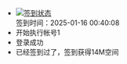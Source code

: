 - [![签到状态](https://github.com/li5bo5/Cloud189-Actions/actions/workflows/main.yml/badge.svg?branch=main)](https://github.com/li5bo5/Cloud189-Actions/actions/workflows/main.yml) <br> 签到时间：2025-01-16 00:40:08
- 开始执行帐号1
- 登录成功
- 已经签到过了，签到获得14M空间
